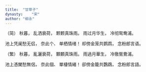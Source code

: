 ```yaml
---
title:  "甘草子"
dynasty:    "宋"
author: "柳永"
---
```

（简）
秋暮，
乱洒衰荷，
颗颗真珠雨。
雨过月华生，
冷彻鸳鸯浦。

池上凭阑愁无侣，
奈此个、
单栖情绪！
却傍金笼共鹦鹉，
念粉郎言语。

（繁）
秋暮，
亂灑衰荷，
顆顆真珠雨。
雨過月華生，
冷徹鴛鴦浦。

池上憑闌愁無侶，
奈此個、
單棲情緒！
卻傍金籠共鸚鵡，
念粉郎言語。